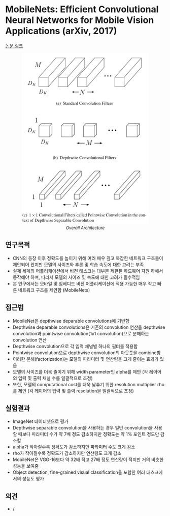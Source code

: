 # MobileNets: Efficient Convolutional Neural Networks for Mobile Vision Applications (arXiv, 2017)

[논문 링크](https://arxiv.org/abs/1704.04861)

<p align="center">
    <img width="400" alt='fig1' src="./img/01_11_01.png?raw=true"></br>
    <em><font size=2>Overall Architecture</font></em>
</p>

## 연구목적
- CNN의 등장 이후 정확도를 높이기 위해 여러 매우 깊고 복잡한 네트워크 구조들이 제안되어 왔지만 모델의 사이즈와 추론 및 학습 속도에 대한 고려는 부족
- 실제 세계의 어플리케이션에서 비전 태스크는 대부분 제한된 하드웨어 자원 하에서 동작해야 하며, 따라서 모델의 사이즈 및 속도에 대한 고려가 필수적임
- 본 연구에서는 모바일 및 임베디드 비전 어플리케이션에 적용 가능한 매우 작고 빠른 네트워크 구조를 제안함 (MobileNets)

## 접근법
- MobileNet은 depthwise deparable convolutions에 기반함
- Depthwise deparable convolutions은 기존의 convolution 연산을 depthwise convolution과 pointwise convolution(1x1 convolution)으로 분해하는 convolution 연산
- Depthwise convolution으로 각 입력 채널별 하나의 필터를 적용함
- Pointwise convolution으로 depthwise convolution의 아웃풋을 combine함
- 이러한 분해(factorization)는 모델의 파라미터 및 연산량을 크게 줄이는 효과가 있음
- 모델의 사이즈를 더욱 줄이기 위해 width parameter인 alpha를 제안 (각 레이어의 입력 및 출력 채널 수를 일괄적으로 조정)
- 또한, 모델의 computational cost를 더욱 낮추기 위한 resolution multiplier rho를 제안 (각 레이어의 입력 및 출력 resolution을 일괄적으로 조정)

## 실험결과
- ImageNet 데이터셋으로 평가
- Depthwise separable convolution을 사용하는 경우 일반 convolution을 사용할 때보다 파라미터 수가 약 7배 정도 감소하지만 정확도는 약 1% 포인트 정도만 감소함
- alpha가 작아질수록 정확도가 감소하지만 파라미터 수도 크게 감소
- rho가 작아질수록 정확도가 감소하지만 연산량도 크게 감소
- MobileNet은 VGG-16보다 약 32배 작고 27배 정도 연산량이 적지만 거의 비슷한 성능을 보여줌
- Object detection, fine-grained visual classification을 포함한 여러 태스크에서의 성능도 평가

## 의견
- /